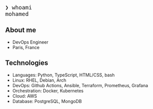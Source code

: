 <div style="font-size: 1.5em;">
<pre><code>❯ whoami
mohamed</code></pre>
</div>

## About me

- DevOps Engineer
- Paris, France

## Technologies

- Languages: Python, TypeScript, HTML/CSS, bash
- Linux: RHEL, Debian, Arch
- DevOps: Github Actions, Ansible, Terraform, Prometheus, Grafana
- Orchestration: Docker, Kubernetes
- Cloud: AWS
- Database: PostgreSQL, MongoDB
